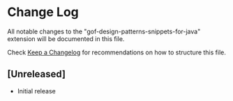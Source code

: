 # Change Log

All notable changes to the "gof-design-patterns-snippets-for-java" extension will be documented in this file.

Check [Keep a Changelog](http://keepachangelog.com/) for recommendations on how to structure this file.

## [Unreleased]

- Initial release